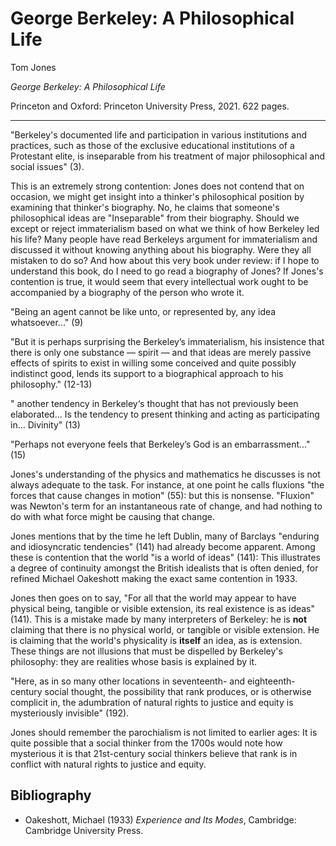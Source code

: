 George Berkeley: A Philosophical Life
==========================================================

Tom Jones

*George Berkeley: A Philosophical Life*

Princeton and Oxford: Princeton University Press, 2021. 622 pages.

---

"Berkeley's documented life and participation in various institutions and
practices, such as those of the exclusive educational institutions of a
Protestant elite, is inseparable from his treatment of major philosophical and
social issues" (3).

This is an extremely strong contention: Jones does not contend that on
occasion, we might get insight into a thinker's philosophical position by
examining that thinker's biography. No, he claims that someone's philosophical
ideas are "Inseparable" from their biography. Should we except or reject
immaterialism based on what we think of how Berkeley led his life? Many people
have read Berkeleys argument for immaterialism and discussed it without knowing
anything about his biography. Were they all mistaken to do so? And how about
this very book under review: if I hope to understand this book, do I need to go
read a biography of Jones? If Jones's contention is true, it would seem that
every intellectual work ought to be accompanied by a biography of the person
who wrote it. 

"Being an agent cannot be like unto, or represented by, any idea whatsoever..."
(9)


"But it is perhaps surprising the Berkeley’s immaterialism, his insistence
that there is only one substance — spirit — and that ideas are merely passive
effects of spirits to exist in willing some conceived and quite possibly
indistinct good, lends its support to a biographical approach to his
philosophy." (12-13)

" another tendency in Berkeley‘s thought that has not previously been
elaborated... Is the tendency to present thinking and acting as participating in...
Divinity" (13)

"Perhaps not everyone feels that Berkeley’s God is an embarrassment..." (15)

Jones's understanding of the physics and mathematics he discusses is not always
adequate to the task. For instance, at one point he calls fluxions "the forces
that cause changes in motion" (55): but this is nonsense. "Fluxion" was
Newton's term for an instantaneous rate of change, and had nothing to do with
what force might be causing that change.


Jones mentions that by the time he left Dublin, many of Barclays "enduring and
idiosyncratic  tendencies" (141) had already become apparent. Among these is
contention that the world "is a world of ideas" (141): This illustrates a
degree of continuity amongst the British idealists that is often denied, for
refined Michael Oakeshott making the exact same contention in 1933.

Jones then goes on to say, "For all that the world may appear to have
physical being, tangible or visible extension, its real existence is as ideas"
(141). This is a mistake made by many interpreters of Berkeley: he is **not**
claiming that there is no physical world, or tangible or visible extension. He
is claiming that the world's physicality is **itself** an idea, as is
extension. These things are not illusions that must be dispelled by Berkeley's
philosophy: they are realities whose basis is explained by it.

"Here, as in so many other locations in seventeenth-
and eighteenth-century social thought,
the possibility that rank produces, or is otherwise complicit in, the
adumbration of natural rights to justice and equity is mysteriously invisible"
(192).

Jones should remember the parochialism is not limited to earlier ages: It is
quite possible that a social thinker from the 1700s would note how mysterious it
is that 21st-century social thinkers believe that rank is in conflict with
natural rights to justice and equity.


## Bibliography

- Oakeshott, Michael (1933) *Experience and Its Modes*, Cambridge: Cambridge
University Press.
